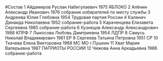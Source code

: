 #Состав
1 Айдамиров Руслан Набигулаевич 1975 ЯБЛОКО
2 Алёнин Александр Иванович 1976 собрание избирателей по месту службы
3 Андреева Юлия Глебовна 1954 Трудовая партия России
4 Каленич Динаида Николаевна 1952 собрание-работа
5 Караченцева Елизавета Сергеевна 1985 собрание-работа
6 Кузнецов Александр Александрович 1988 КПРФ
7 Лыкосова Любовь Дмитриевна 1954 ЛДПР
8 Самусь Николай Владимирович 1961 ЕР
9 Сергеева Татьяна Петровна 1951 СР
10 Ткачева Елена Викторовна 1968 МС МО г.Пушкин
11 Хват Мария Валерьевна 1987 ПАТРИОТЫ РОССИИ
12 Чижова Анна Аркадьевна 1986 собрание-работа
